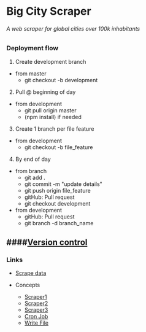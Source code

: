 # Big City Scraper
###### A web scraper for global cities over 100k inhabitants

### Deployment flow

1. Create development branch
  - from master
    - git checkout -b development
2. Pull @ beginning of day
  - from development
    - git pull origin master
    - (npm install) if needed
3. Create 1 branch per file feature
  - from development
    - git checkout -b file_feature
4. By end of day
  - from branch
    - git add .
    - git commit -m "update details"
    - git push origin file_feature
    - gitHub: Pull request
    - git checkout development
  - from development
    - gitHub: Pull request
    - git branch -d branch_name

####[Version control](http://stackoverflow.com/questions/1125968/how-to-force-git-pull-to-overwrite-local-files)
---

### Links

- [Scrape data](https://en.wikipedia.org/wiki/List_of_towns_and_cities_with_100,000_or_more_inhabitants/cityname:_A)

- Concepts
  - [Scraper1](https://scotch.io/tutorials/scraping-the-web-with-node-js)
  - [Scraper2](http://dillonbuchanan.com/programming/html-scraping-in-nodejs-with-cheerio/)
  - [Scraper3](https://www.smashingmagazine.com/2015/04/web-scraping-with-nodejs/)
  - [Cron Job](https://github.com/kelektiv/node-cron)
  - [Write File](https://www.npmjs.com/package/jsonfile)
